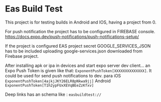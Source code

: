 # Eas Build Test

This project is for testing builds in Android and IOS, having a project from 0.

For push notification the project has to be configured in FIREBASE console.
https://docs.expo.dev/push-notifications/push-notifications-setup/

If the project is configured EAS project secret GOOGLE_SERVICES_JSON has to be included uploading google-services.json downloaded from Firebase project.

After installing apk or ipa in devices and start expo server dev client... an Expo Push Token is given like that: `ExponentPushToken[XXXXXXXXXXXXXX]`. It could be used for send push notifications to dev.
para iOS `ExponentPushToken[4ajkjJKY26ELR8pNkwa9jj]`
Android `ExponentPushToken[T1h2ypFUxXEVqBEeZzKfxv]`

Deep links has an schema like : `easbuildtest://`
